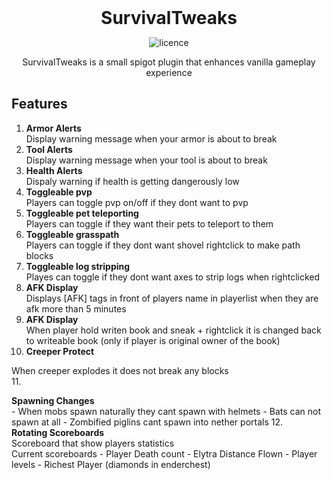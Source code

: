 <div align="center">
<h1 style="margin: 0px;font-weight: 700;font-family:-apple-system,BlinkMacSystemFont,Segoe UI,Helvetica,Arial,sans-serif,Apple Color Emoji,Segoe UI Emoji">SurvivalTweaks</h1>

![licence](https://img.shields.io/badge/License-MIT-brightgreen)

SurvivalTweaks is a small spigot plugin that enhances vanilla gameplay experience

</div>
 
## Features
1. <h4 style="margin: 0px;font-weight: 700;font-family:-apple-system,BlinkMacSystemFont,Segoe UI,Helvetica,Arial,sans-serif,Apple Color Emoji,Segoe UI Emoji">Armor Alerts</h3>
   Display warning message when your armor is about to break
2. <h4 style="margin: 0px;font-weight: 700;font-family:-apple-system,BlinkMacSystemFont,Segoe UI,Helvetica,Arial,sans-serif,Apple Color Emoji,Segoe UI Emoji">Tool Alerts</h3>
   Display warning message when your tool is about to break
3. <h4 style="margin: 0px;font-weight: 700;font-family:-apple-system,BlinkMacSystemFont,Segoe UI,Helvetica,Arial,sans-serif,Apple Color Emoji,Segoe UI Emoji">Health Alerts</h3>
   Dispaly warning if health is getting dangerously low
4. <h4 style="margin: 0px;font-weight: 700;font-family:-apple-system,BlinkMacSystemFont,Segoe UI,Helvetica,Arial,sans-serif,Apple Color Emoji,Segoe UI Emoji">Toggleable pvp</h3>
   Players can toggle pvp on/off if they dont want to pvp
5. <h4 style="margin: 0px;font-weight: 700;font-family:-apple-system,BlinkMacSystemFont,Segoe UI,Helvetica,Arial,sans-serif,Apple Color Emoji,Segoe UI Emoji">Toggleable pet teleporting</h3>
   Players can toggle if they want their pets to teleport to them
6. <h4 style="margin: 0px;font-weight: 700;font-family:-apple-system,BlinkMacSystemFont,Segoe UI,Helvetica,Arial,sans-serif,Apple Color Emoji,Segoe UI Emoji">Toggleable grasspath</h3>
   Players can toggle if they dont want shovel rightclick to make path blocks
7. <h4 style="margin: 0px;font-weight: 700;font-family:-apple-system,BlinkMacSystemFont,Segoe UI,Helvetica,Arial,sans-serif,Apple Color Emoji,Segoe UI Emoji">Toggleable log stripping</h3>
   Playes can toggle if they dont want axes to strip logs when rightclicked
8. <h4 style="margin: 0px;font-weight: 700;font-family:-apple-system,BlinkMacSystemFont,Segoe UI,Helvetica,Arial,sans-serif,Apple Color Emoji,Segoe UI Emoji">AFK Display</h3>
   Displays [AFK] tags in front of players name in playerlist when they are afk more than 5 minutes
9. <h4 style="margin: 0px;font-weight: 700;font-family:-apple-system,BlinkMacSystemFont,Segoe UI,Helvetica,Arial,sans-serif,Apple Color Emoji,Segoe UI Emoji">AFK Display</h3>
   When player hold writen book and sneak + rightclick it is changed back to writeable book (only if player is original owner of the book)
10. <h4 style="margin: 0px;font-weight: 700;font-family:-apple-system,BlinkMacSystemFont,Segoe UI,Helvetica,Arial,sans-serif,Apple Color Emoji,Segoe UI Emoji">Creeper Protect</h3>
   When creeper explodes it does not break any blocks   
11. <h4 style="margin: 0px;font-weight: 700;font-family:-apple-system,BlinkMacSystemFont,Segoe UI,Helvetica,Arial,sans-serif,Apple Color Emoji,Segoe UI Emoji">Spawning Changes</h3>
    - When mobs spawn naturally they cant spawn with helmets
    - Bats can not spawn at all
    - Zombified piglins cant spawn into nether portals
12. <h4 style="margin: 0px;font-weight: 700;font-family:-apple-system,BlinkMacSystemFont,Segoe UI,Helvetica,Arial,sans-serif,Apple Color Emoji,Segoe UI Emoji">Rotating Scoreboards</h3>
    Scoreboard that show players statistics   
    Current scoreboards
    - Player Death count
    - Elytra Distance Flown
    - Player levels
    - Richest Player (diamonds in enderchest)
   
